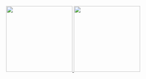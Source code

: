 <div>
  <a href="https://github.com/Gustrb">
  <img height="180em" src="https://github-readme-stats.vercel.app/api?username=Gustrb&show_icons=true&theme=dracula&include_all_commits=true&count_private=true"/>
  <img height="180em" src="https://github-readme-stats.vercel.app/api/top-langs/?username=Gustrb&layout=compact&langs_count=16&theme=dracula"/>
</div>
